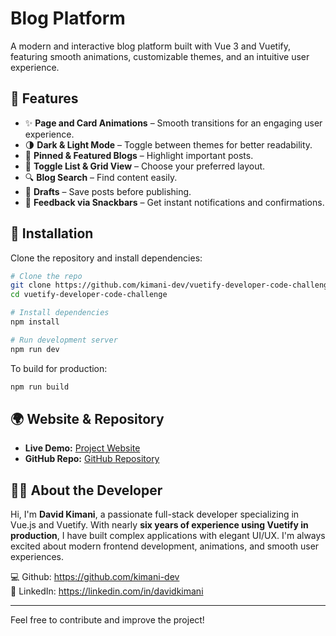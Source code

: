 # Blog Platform

A modern and interactive blog platform built with Vue 3 and Vuetify, featuring smooth animations, customizable themes, and an intuitive user experience.

## 🚀 Features
- ✨ **Page and Card Animations** – Smooth transitions for an engaging user experience.
- 🌗 **Dark & Light Mode** – Toggle between themes for better readability.
- 📌 **Pinned & Featured Blogs** – Highlight important posts.
- 🔄 **Toggle List & Grid View** – Choose your preferred layout.
- 🔍 **Blog Search** – Find content easily.
- 📝 **Drafts** – Save posts before publishing.
- 🔔 **Feedback via Snackbars** – Get instant notifications and confirmations.

## 🔧 Installation

Clone the repository and install dependencies:
```sh
# Clone the repo
git clone https://github.com/kimani-dev/vuetify-developer-code-challenge
cd vuetify-developer-code-challenge

# Install dependencies
npm install

# Run development server
npm run dev
```

To build for production:
```sh
npm run build
```

## 🌍 Website & Repository
- **Live Demo:** [Project Website](https://vuetify-developer-code-challenge.onrender.com/)
- **GitHub Repo:** [GitHub Repository](https://github.com/kimani-dev/vuetify-developer-code-challenge)

## 👨‍💻 About the Developer
Hi, I'm **David Kimani**, a passionate full-stack developer specializing in Vue.js and Vuetify. With nearly **six years of experience using Vuetify in production**, I have built complex applications with elegant UI/UX. I'm always excited about modern frontend development, animations, and smooth user experiences.

💻 Github: https://github.com/kimani-dev  
💼 LinkedIn: https://linkedin.com/in/davidkimani  

---
Feel free to contribute and improve the project!
